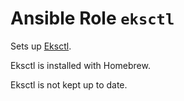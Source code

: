 # Ansible Role `eksctl`

Sets up [Eksctl](https://eksctl.io).

Eksctl is installed with Homebrew.

Eksctl is not kept up to date.
